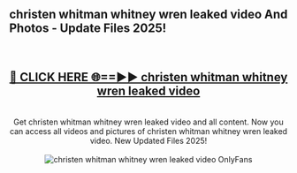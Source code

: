 <h2>christen whitman whitney wren leaked video And Photos - Update Files 2025!</h2>
<br>
<div align="center">
<h2><a href="https://linkcuts.com/hfmhzwbr" rel="nofollow">🔴 CLICK HERE 🌐==►► christen whitman whitney wren leaked video</a></h2>
<br>
Get christen whitman whitney wren leaked video and all content. Now you can access all videos and pictures of christen whitman whitney wren leaked video. New Updated Files 2025!
<br>
<br>
<a href="https://linkcuts.com/hfmhzwbr" rel="nofollow" data-target="animated-image.originalLink"><img src="https://i.ibb.co.com/WyWwxjT/player-gif2.gif" alt="christen whitman whitney wren leaked video OnlyFans" style="max-width: 100%; display: inline-block;" data-target="animated-image.originalImage"></a>
</div>
<br>